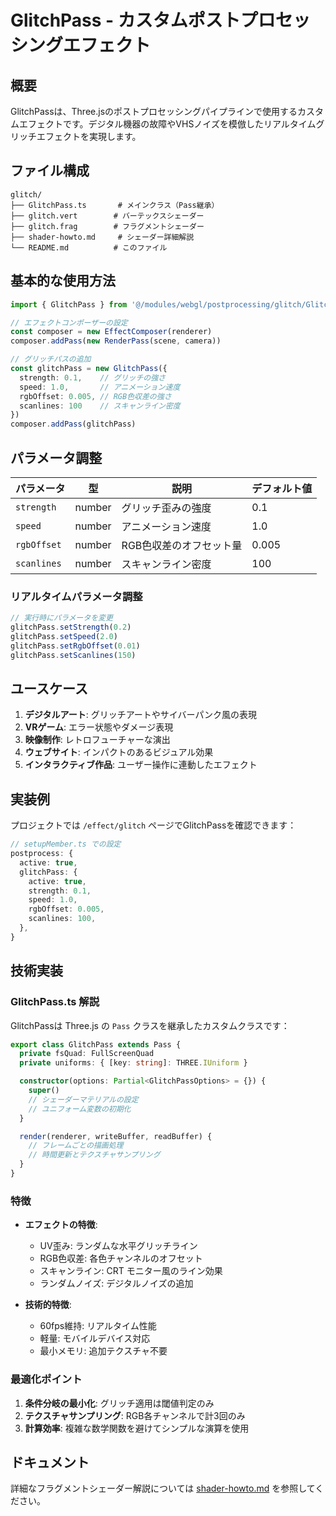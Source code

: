# GlitchPass - カスタムポストプロセッシングエフェクト

## 概要

GlitchPassは、Three.jsのポストプロセッシングパイプラインで使用するカスタムエフェクトです。デジタル機器の故障やVHSノイズを模倣したリアルタイムグリッチエフェクトを実現します。

## ファイル構成

```
glitch/
├── GlitchPass.ts       # メインクラス（Pass継承）
├── glitch.vert        # バーテックスシェーダー
├── glitch.frag        # フラグメントシェーダー
├── shader-howto.md     # シェーダー詳細解説
└── README.md          # このファイル
```

## 基本的な使用方法

```typescript
import { GlitchPass } from '@/modules/webgl/postprocessing/glitch/GlitchPass'

// エフェクトコンポーザーの設定
const composer = new EffectComposer(renderer)
composer.addPass(new RenderPass(scene, camera))

// グリッチパスの追加
const glitchPass = new GlitchPass({
  strength: 0.1,    // グリッチの強さ
  speed: 1.0,       // アニメーション速度
  rgbOffset: 0.005, // RGB色収差の強さ
  scanlines: 100    // スキャンライン密度
})
composer.addPass(glitchPass)
```

## パラメータ調整

| パラメータ | 型 | 説明 | デフォルト値 |
|-----------|----|----|-------------|
| `strength` | number | グリッチ歪みの強度 | 0.1 |
| `speed` | number | アニメーション速度 | 1.0 |
| `rgbOffset` | number | RGB色収差のオフセット量 | 0.005 |
| `scanlines` | number | スキャンライン密度 | 100 |

### リアルタイムパラメータ調整

```typescript
// 実行時にパラメータを変更
glitchPass.setStrength(0.2)
glitchPass.setSpeed(2.0)
glitchPass.setRgbOffset(0.01)
glitchPass.setScanlines(150)
```

## ユースケース

1. **デジタルアート**: グリッチアートやサイバーパンク風の表現
2. **VRゲーム**: エラー状態やダメージ表現
3. **映像制作**: レトロフューチャーな演出
4. **ウェブサイト**: インパクトのあるビジュアル効果
5. **インタラクティブ作品**: ユーザー操作に連動したエフェクト

## 実装例

プロジェクトでは `/effect/glitch` ページでGlitchPassを確認できます：

```typescript
// setupMember.ts での設定
postprocess: {
  active: true,
  glitchPass: {
    active: true,
    strength: 0.1,
    speed: 1.0,
    rgbOffset: 0.005,
    scanlines: 100,
  },
}
```

## 技術実装

### GlitchPass.ts 解説

GlitchPassは Three.js の `Pass` クラスを継承したカスタムクラスです：

```typescript
export class GlitchPass extends Pass {
  private fsQuad: FullScreenQuad
  private uniforms: { [key: string]: THREE.IUniform }

  constructor(options: Partial<GlitchPassOptions> = {}) {
    super()
    // シェーダーマテリアルの設定
    // ユニフォーム変数の初期化
  }

  render(renderer, writeBuffer, readBuffer) {
    // フレームごとの描画処理
    // 時間更新とテクスチャサンプリング
  }
}
```

### 特徴

- **エフェクトの特徴**:
  - UV歪み: ランダムな水平グリッチライン
  - RGB色収差: 各色チャンネルのオフセット
  - スキャンライン: CRT モニター風のライン効果
  - ランダムノイズ: デジタルノイズの追加

- **技術的特徴**:
  - 60fps維持: リアルタイム性能
  - 軽量: モバイルデバイス対応
  - 最小メモリ: 追加テクスチャ不要

### 最適化ポイント

1. **条件分岐の最小化**: グリッチ適用は閾値判定のみ
2. **テクスチャサンプリング**: RGB各チャンネルで計3回のみ
3. **計算効率**: 複雑な数学関数を避けてシンプルな演算を使用

## ドキュメント

詳細なフラグメントシェーダー解説については [shader-howto.md](./shader-howto.md) を参照してください。